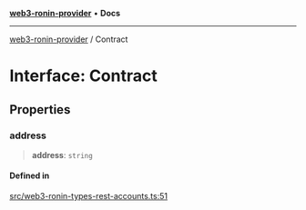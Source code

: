 [**web3-ronin-provider**](../README.md) • **Docs**

***

[web3-ronin-provider](../globals.md) / Contract

# Interface: Contract

## Properties

### address

> **address**: `string`

#### Defined in

[src/web3-ronin-types-rest-accounts.ts:51](https://github.com/chuacw/web3-ronin-provider/blob/4a5337409914c1435eb29cf10385b5e91a5e50ae/src/web3-ronin-types-rest-accounts.ts#L51)
